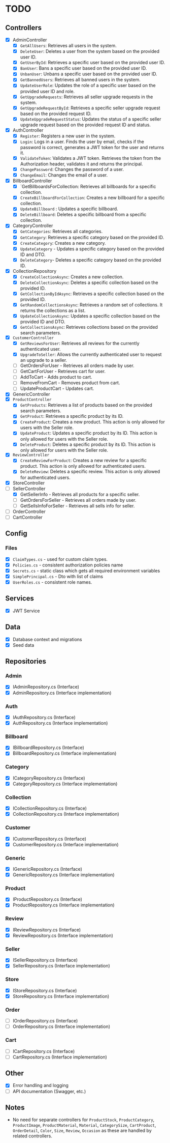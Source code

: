 # TODO

## Controllers
- [x] AdminController
	- [x] `GetAllUsers`: Retrieves all users in the system.
	- [x] `DeleteUser`: Deletes a user from the system based on the provided user ID.
	- [x] `GetUserById`: Retrieves a specific user based on the provided user ID.
	- [x] `BanUser`: Bans a specific user based on the provided user ID.
	- [x] `UnbanUser`: Unbans a specific user based on the provided user ID.
	- [x] `GetBannedUsers`: Retrieves all banned users in the system.
	- [x] `UpdateUserRole`: Updates the role of a specific user based on the provided user ID and role.
	- [x] `GetUpgradeRequests`: Retrieves all seller upgrade requests in the system.
	- [x] `GetUpgradeRequestById`: Retrieves a specific seller upgrade request based on the provided request ID.
	- [x] `UpdateUpgradeRequestStatus`: Updates the status of a specific seller upgrade request based on the provided request ID and status.
- [x] AuthController
	- [x] `Register`: Registers a new user in the system.
	- [x] `Login`: Logs in a user. Finds the user by email, checks if the password is correct, generates a JWT token for the user and returns it.
	- [x] `ValidateToken`: Validates a JWT token. Retrieves the token from the Authorization header, validates it and returns the principal.
	- [x] `ChangePassword`: Changes the password of a user.
	- [x] `ChangeEmail`: Changes the email of a user.
- [x] BillboardController
	- [x] `GetBillboardsForCollection: Retrieves all billboards for a specific collection.
	- [x] `CreateBillboardForCollection`: Creates a new billboard for a specific collection. 
	- [x] `UpdateBillboard` :  Updates a specific billboard.
	- [x] `DeleteBillboard`: Deletes a specific billboard from a specific collection. 
- [x] CategoryController
	- [x] `GetCategories`: Retrieves all categories. 
	- [x] `GetCategory`: Retrieves a specific category based on the provided ID. 
	- [x] `CreateCategory`: Creates a new category.
	- [x] `UpdateCategory` - Updates a specific category based on the provided ID and DTO.
	- [x] `DeleteCategory`- Deletes a specific category based on the provided ID.
- [x] CollectionRepository
	- [x] `CreateCollectionAsync`: Creates a new collection.
	- [x] `DeleteCollectionAsync`: Deletes a specific collection based on the provided ID. 
	- [x] `GetCollectionByIdAsync`: Retrieves a specific collection based on the provided ID. 
	- [x] `GetRandomCollectionsAsync`: Retrieves a random set of collections. It returns the collections as a list.
	- [x] `UpdateCollectionAsync`: Updates a specific collection based on the provided ID and DTO. 
	- [x] `GetCollectionsAsync`: Retrieves collections based on the provided search parameters.
- [x] `CustomerController`
	- [x] `GetReviewsForUser`: Retrieves all reviews for the currently authenticated user.
	- [x] `UpgradeToSeller`: Allows the currently authenticated user to request an upgrade to a seller.
	- [ ] GetOrdersForUser - Retrieves all orders made by user.
	- [ ] GetCartForUser - Retrieves cart for user.
    - [ ] AddToCart - Adds product to cart.
    - [ ] RemoveFromCart - Removes product from cart.
    - [ ] UpdateProductCart - Updates cart.
- [x] GenericController
- [x] `ProductController`
	- [x] `GetProducts`: Retrieves a list of products based on the provided search parameters.
	- [x] `GetProduct`: Retrieves a specific product by its ID.
	- [x] `CreateProduct`: Creates a new product. This action is only allowed for users with the Seller role.
	- [x] `UpdateProduct`: Updates a specific product by its ID. This action is only allowed for users with the Seller role.
	- [x] `DeleteProduct`: Deletes a specific product by its ID. This action is only allowed for users with the Seller role.
- [x] `ReviewController`
	- [x] `CreateReviewForProduct`: Creates a new review for a specific product. This action is only allowed for authenticated users.
	- [x] `DeleteReview`: Deletes a specific review. This action is only allowed for authenticated users.
- [x] StoreController
- [ ] SellerController
	- [X] GetSellerInfo - Retrieves all products for a specific seller.
    - [ ] GetOrdersForSeller - Retrieves all orders made by user.
    - [ ] GetSellsInfoForSeller - Retrieves all sells info for seller.
- [ ] OrderController
- [ ] CartController 

## Config

### Files
- [x] `ClaimTypes.cs` - used for custom claim types.
- [x] `Policies.cs` - consistent authorization policies name
- [x] `Secrets.cs` - static class which gets all required environment variables 
- [x] `SimplePrincipal.cs` - Dto with list of claims
- [x] `UserRoles.cs` - consistent role names.

## Services
- [x] JWT Service

## Data
- [x] Database context and migrations
- [x] Seed data

## Repositories
### Admin
- [x] IAdminRepository.cs (Interface)
- [x] AdminRepository.cs (Interface implementation)
### Auth
- [x] IAuthRepository.cs (Interface)
- [x] AuthRepository.cs (Interface implementation)
### Billboard
- [x] IBillboardRepository.cs (Interface)
- [x] BillboardRepository.cs (Interface implementation)
### Category
- [x] ICategoryRepository.cs (Interface)
- [x] CategoryRepository.cs (Interface implementation)
### Collection
- [x] ICollectionRepository.cs (Interface)
- [x] CollectionRepository.cs (Interface implementation)
### Customer
- [x] ICustomerRepository.cs (Interface)
- [x] CustomerRepository.cs (Interface implementation)
### Generic
- [x] IGenericRepository.cs (Interface)
- [x] GenericRepository.cs (Interface implementation)
### Product
- [x] IProductRepository.cs (Interface)
- [x] ProductRepository.cs (Interface implementation)
### Review
- [x] IReviewRepository.cs (Interface)
- [x] ReviewRepository.cs (Interface implementation)
### Seller
- [x] ISellerRepository.cs (Interface)
- [x] SellerRepository.cs (Interface implementation)
### Store
- [x] IStoreRepository.cs (Interface)
- [x] StoreRepository.cs (Interface implementation)
### Order
- [ ] IOrderRepository.cs (Interface)
- [ ] OrderRepository.cs (Interface implementation)
### Cart
- [ ] ICartRepository.cs (Interface)
- [ ] CartRepository.cs (Interface implementation)

## Other
- [x] Error handling and logging
- [ ] API documentation (Swagger, etc.)

## Notes
- No need for separate controllers for `ProductStock`, `ProductCategory`, `ProductImage`, `ProductMaterial`, `Material`, `CategorySize`, `CartProduct`, `OrderDetail`, `Color`, `Size`, `Review`, `Occasion` as these are handled by related controllers.